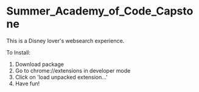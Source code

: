 # Summer_Academy_of_Code_Capstone
This is a Disney lover's websearch experience.

To Install: 

1. Download package
2. Go to chrome://extensions in developer mode
3. Click on 'load unpacked extension...'
4. Have fun!
